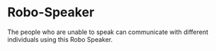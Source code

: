 # Robo-Speaker
The people who are unable to speak can communicate with different individuals using this Robo Speaker.
